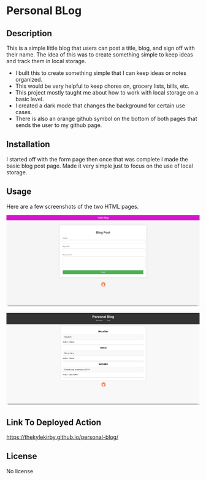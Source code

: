 # Personal BLog

## Description

This is a simple little blog that users can post a title, blog, and sign off with their name. The idea of this was to create something simple to keep ideas and track them in local storage.

- I built this to create something simple that I can keep ideas or notes organized.
- This would be very helpful to keep chores on, grocery lists, bills, etc.
- This project mostly taught me about how to work with local storage on a basic level.
- I created a dark mode that changes the background for certain use cases.
- There is also an orange github symbol on the bottom of both pages that sends the user to my github page.

## Installation

I started off with the form page then once that was complete I made the basic blog post page. Made it very simple just to focus on the use of local storage.

## Usage

Here are a few screenshots of the two HTML pages.

![Here is a picture of the form page.](assets/images/form.page.png)

![Here is a picture of the blog page.](assets/images/blog.page.png) 

## Link To Deployed Action
https://thekylekirby.github.io/personal-blog/ 

## License

No license

